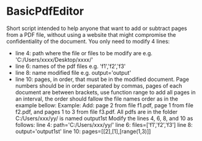 # BasicPdfEditor
Short script intended to help anyone that want to add or subtract pages from a PDF file, without using a website that might compromise the confidentiality of the document.
You only need to modify 4 lines:
- line 4: path where the file or files to be modify are e.g. 'C:/Users/xxxx/Desktop/xxxx/'
- line 6: names of the pdf files e.g. 'f1','f2','f3'
- line 8: name modified file e.g. output='output'
- line 10: pages, in order, that must be in the modified document. Page numbers should be in order separated by commas, pages of each document are between brackets, use function range to add all pages in an interval, the order should fallow the file names order as in the example bellow:
Example: 
Add: page 2 from file f1.pdf, page 1 from file f2.pdf, and pages 1 to 3 from file f3.pdf. All pdfs are in the folder C:/Users/xxx/yy/ is named output1st
Modify the lines 4, 6, 8, and 10 as follows:
line 4: path='C:/Users/xxx/yy/'
line 6: files=['f1','f2','f3']
line 8: output='output1st'
line 10: pages=[[2],[1],[range(1,3)]]
